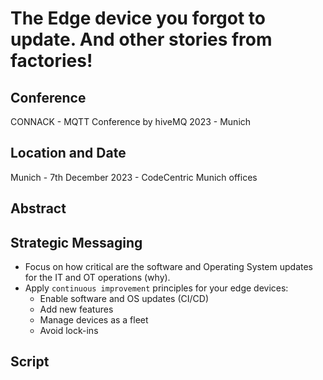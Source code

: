 # The Edge device you forgot to update. And other stories from factories!

## Conference

CONNACK - MQTT Conference by hiveMQ 2023 - Munich

## Location and Date

Munich - 7th December 2023 - CodeCentric Munich offices

## Abstract



## Strategic Messaging

* Focus on how critical are the software and Operating System updates for the IT and OT operations (why).
* Apply  `continuous improvement` principles for your edge devices:
  * Enable software and OS updates (CI/CD)
  * Add new features
  * Manage devices as a fleet
  * Avoid lock-ins

## Script
